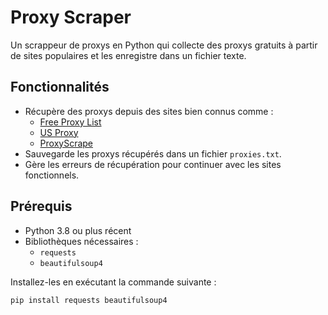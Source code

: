 # Proxy Scraper

Un scrappeur de proxys en Python qui collecte des proxys gratuits à partir de sites populaires et les enregistre dans un fichier texte.

## Fonctionnalités
- Récupère des proxys depuis des sites bien connus comme :
  - [Free Proxy List](https://free-proxy-list.net/)
  - [US Proxy](https://www.us-proxy.org/)
  - [ProxyScrape](https://www.proxyscrape.com/)
- Sauvegarde les proxys récupérés dans un fichier `proxies.txt`.
- Gère les erreurs de récupération pour continuer avec les sites fonctionnels.

## Prérequis
- Python 3.8 ou plus récent
- Bibliothèques nécessaires :
  - `requests`
  - `beautifulsoup4`

Installez-les en exécutant la commande suivante :
```bash
pip install requests beautifulsoup4
